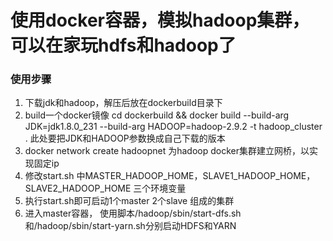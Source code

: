 # 使用docker容器，模拟hadoop集群，可以在家玩hdfs和hadoop了

### 使用步骤

1. 下载jdk和hadoop，解压后放在dockerbuild目录下
2. build一个docker镜像  cd dockerbuild && docker build --build-arg JDK=jdk1.8.0_231 --build-arg HADOOP=hadoop-2.9.2 -t hadoop_cluster .    此处要把JDK和HADOOP参数换成自己下载的版本
3. docker network create hadoopnet  为hadoop docker集群建立网桥，以实现固定ip
4. 修改start.sh 中MASTER_HADOOP_HOME，SLAVE1_HADOOP_HOME，SLAVE2_HADOOP_HOME 三个环境变量
5. 执行start.sh即可启动1个master 2个slave 组成的集群
6. 进入master容器， 使用脚本/hadoop/sbin/start-dfs.sh和/hadoop/sbin/start-yarn.sh分别启动HDFS和YARN
